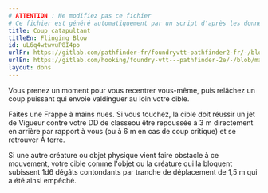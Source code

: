 ```yaml
---
# ATTENTION : Ne modifiez pas ce fichier
# Ce fichier est généré automatiquement par un script d'après les données du module Foundry VTT officiel et de sa traduction
title: Coup catapultant
titleEn: Flinging Blow
id: uL6q4wtwvuP8I4po
urlFr: https://gitlab.com/pathfinder-fr/foundryvtt-pathfinder2-fr/-/blob/master/data/feats/uL6q4wtwvuP8I4po.htm
urlEn: https://gitlab.com/hooking/foundry-vtt---pathfinder-2e/-/blob/master/packs/data/feats.db/flinging-blow.json
layout: dons
---
```

Vous prenez un moment pour vous recentrer vous-même, puis relâchez un coup puissant qui envoie valdinguer au loin votre cible.

Faites une <a class="entity-link" data-pack="pf2e.actionspf2e" data-id="VjxZFuUXrCU94MWR" draggable="true">Frappe</a> à mains nues. Si vous touchez, la cible doit réussir un jet de Vigueur contre votre DD de classeou être repoussée à 3 m directement en arrière par rapport à vous (ou à 6 m en cas de coup critique) et se retrouver <a class="entity-link" data-pack="pf2e.conditionitems" data-id="j91X7x0XSomq8d60" draggable="true"><i class="fas fa-book-open"></i>À terre</a>.

Si une autre créature ou objet physique vient faire obstacle à ce mouvement, votre cible comme l'objet ou la créature qui la bloquent subissent <a class="inline-roll roll" data-mode="roll" data-flavor="bludgeoning" data-formula="1d6" title="bludgeoning"><i class="fas fa-dice-d20"></i>1d6</a> dégâts contondants par tranche de déplacement de 1,5 m qui a été ainsi empêché.
